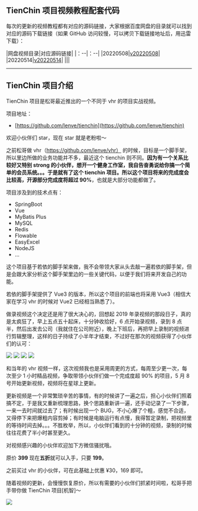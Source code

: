 ## TienChin 项目视频教程配套代码

每次的更新的视频教程都有对应的源码链接，大家根据百度网盘的目录就可以找到对应的源码下载链接（如果 GitHub 访问较慢，可以拷贝下载链接地址后，用迅雷下载）：

|网盘视频目录|对应源码链接|
|：--|：--|
|20220508|[v20220508](https://github.com/lenve/tienchin-video/archive/refs/tags/v20220508.zip)|
|20220514|[v20220514](https://github.com/lenve/tienchin-video/archive/refs/tags/v20220508.zip)|
|||

---

## TienChin 项目介绍

TienChin 项目是松哥最近推出的一个不同于 vhr 的项目实战视频。

项目地址：

- [https://github.com/lenve/tienchin](https://github.com/lenve/tienchin)

欢迎小伙伴们 star，现在 star 就是老粉啦～

之前松哥做 vhr（https://github.com/lenve/vhr） 的时候，目标是一个脚手架，所以里边所做的业务功能并不多，最近这个 tienchin 则不同。**因为有一个关系比较好又特别 strong 的小伙伴，想开一个健身工作室，我自告奋勇说给你搞一个简单的会员系统。。。于是就有了这个 tienchin 项目。所以这个项目将来的完成度会比较高，开源部分完成度将超过 90%**，也就是大部分功能都做了。

项目涉及到的技术点有：

- SpringBoot
- Vue
- MyBatis Plus
- MySQL
- Redis
- Flowable
- EasyExcel
- NodeJS
- ...

这个项目基于若依的脚手架来做，我不会带领大家从头去敲一遍若依的脚手架，但是会跟大家分析这个脚手架里边的一些关键代码，以便于我们将来开发自己的功能。

若依的脚手架提供了 Vue3 的版本，所以这个项目的前端也将采用 Vue3（相信大家在学习 vhr 的时候对 Vue2 已经相当熟悉了）。

做录视频这个决定还是用了很大决心的，回想起 2019 年录视频的那段日子，真的是太疯狂了，早上五点五十起床，十分钟收拾好，6 点开始录视频，录到 8 点半，然后出发去公司（我就住在公司附近），晚上下班后，再把早上录制的视频进行剪辑整理，这样的日子持续了小半年才结束，不过好在那次的视频获得了小伙伴们的认可：

![](http://img.itboyhub.com/2020/03/video-5.png)
![](http://img.itboyhub.com/2020/03/video-6.jpg)
![](http://img.itboyhub.com/2020/03/video-7.jpg)
![](http://img.itboyhub.com/2020/03/video-8.jpg)

和当年的 vhr 视频一样，这次视频我也是采用周更的方式，每周至少更一次，每次至少 1 小时精品视频，争取带领小伙伴们做一个完成度超 90% 的项目，5 月 8 号开始更新视频，视频将在星球上更新。

更新视频是一个非常繁琐辛苦的事情，有的时候讲了一遍之后，担心小伙伴们照着搞不定，于是我又重新梳理思路，换个思路重新讲一遍，还手动记录了一下步骤，一来一去时间就过去了；有时候出现一个 BUG，不小心爆了个粗，感觉不合适，又得停下来把爆粗内容剪掉；有时候是电脑运行有点慢，我得暂定录制，把视频里的等待时间去掉。。。不胜枚举，所以，小伙伴们看到的十分钟的视频，录制的时候往往花费了半小时甚至更久。

对视频感兴趣的小伙伴欢迎加下方微信骚扰哦。

原价 **399** 现在**五折**就可以入手，只要 **199**。

之前买过 vhr 的小伙伴，可在此基础上优惠 ¥30，169 即可。

随着视频的更新，会慢慢恢复原价，所以有需要的小伙伴们抓紧时间啦，松哥手把手带你做 TienChin 项目[机智]～

![](http://img.itboyhub.com/2021/10/tran/20220504151134.png)
